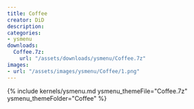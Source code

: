 ```yaml
---
title: Coffee
creator: DiD
description: 
categories:
- ysmenu
downloads:
  Coffee.7z:
    url: "/assets/downloads/ysmenu/Coffee.7z"
images:
- url: "/assets/images/ysmenu/Coffee/1.png"
---
```


{% include kernels/ysmenu.md ysmenu_themeFile="Coffee.7z" ysmenu_themeFolder="Coffee" %}
